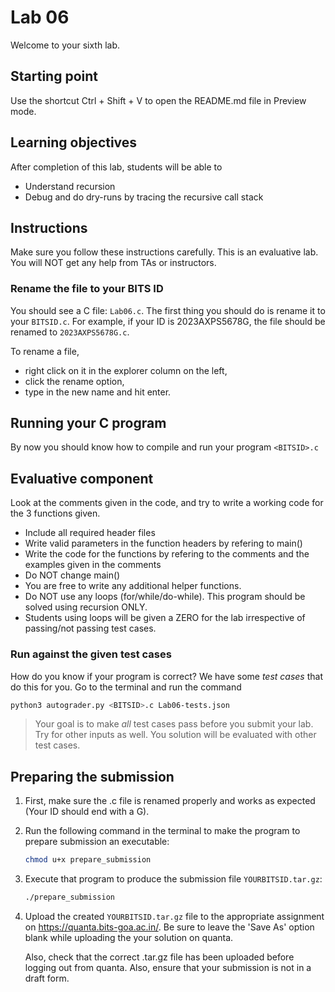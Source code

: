 # Lab 06

Welcome to your sixth lab.

## Starting point

Use the shortcut Ctrl + Shift + V to open the README.md file in Preview mode.

## Learning objectives

After completion of this lab, students will be able to

- Understand recursion
- Debug and do dry-runs by tracing the recursive call stack

## Instructions

Make sure you follow these instructions carefully. 
This is an evaluative lab. You will NOT get any help from TAs or instructors.

### Rename the file to your BITS ID

You should see a C file: `Lab06.c`. The first thing you should do is rename it to your `BITSID.c`. For example, if your ID is 2023AXPS5678G, the file should be renamed to `2023AXPS5678G.c`.

To rename a file,

- right click on it in the explorer column on the left,
- click the rename option,
- type in the new name and hit enter.

## Running your C program

By now you should know how to compile and run your program `<BITSID>.c`

## Evaluative component

Look at the comments given in the code, and try to write a working code for the 3 functions given.

- Include all required header files
- Write valid parameters in the function headers by refering to main()
- Write the code for the functions by refering to the comments and the examples given in the comments
- Do NOT change main()
- You are free to write any additional helper functions.
- Do NOT use any loops (for/while/do-while). This program should be solved using recursion ONLY.
- Students using loops will be given a ZERO for the lab irrespective of passing/not passing test cases. 

### Run against the given test cases

How do you know if your program is correct? We have some _test cases_ that do this for you.
Go to the terminal and run the command

```sh
python3 autograder.py <BITSID>.c Lab06-tests.json
```

> Your goal is to make _all_ test cases pass before you submit your lab.
> Try for other inputs as well. You solution will be evaluated with other test cases.

## Preparing the submission

1. First, make sure the .c file is renamed properly and works as expected (Your ID should end with a G).

2. Run the following command in the terminal to make the program to prepare submission an executable:

   ```sh
   chmod u+x prepare_submission
   ```

3. Execute that program to produce the submission file `YOURBITSID.tar.gz`:

   ```sh
   ./prepare_submission
   ```

4. Upload the created `YOURBITSID.tar.gz` file to the appropriate assignment on <https://quanta.bits-goa.ac.in/>.
   Be sure to leave the 'Save As' option blank while uploading the your solution on quanta.

   Also, check that the correct .tar.gz file has been uploaded before logging out from quanta. 
   Also, ensure that your submission is not in a draft form.
